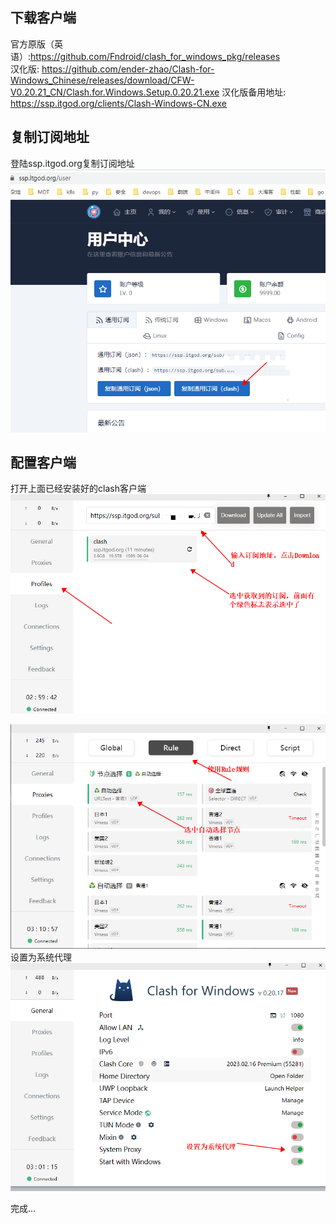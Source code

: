 
## 下载客户端
官方原版（英语）:https://github.com/Fndroid/clash_for_windows_pkg/releases  
汉化版: https://github.com/ender-zhao/Clash-for-Windows_Chinese/releases/download/CFW-V0.20.21_CN/Clash.for.Windows.Setup.0.20.21.exe
汉化版备用地址: https://ssp.itgod.org/clients/Clash-Windows-CN.exe

## 复制订阅地址
登陆ssp.itgod.org复制订阅地址  
![img_12.png](img_12.png)
## 配置客户端
打开上面已经安装好的clash客户端
![img_13.png](img_13.png)

![img_16.png](img_16.png)
设置为系统代理
![img_14.png](img_14.png)

完成...